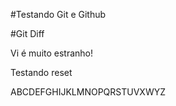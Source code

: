 #Testando Git e Github

#Git Diff

Vi é muito estranho!

Testando reset

ABCDEFGHIJKLMNOPQRSTUVXWYZ
